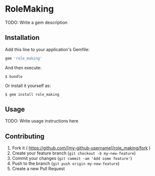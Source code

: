 # RoleMaking

TODO: Write a gem description

## Installation

Add this line to your application's Gemfile:

```ruby
gem 'role_making'
```

And then execute:

    $ bundle

Or install it yourself as:

    $ gem install role_making

## Usage

TODO: Write usage instructions here

## Contributing

1. Fork it ( https://github.com/[my-github-username]/role_making/fork )
2. Create your feature branch (`git checkout -b my-new-feature`)
3. Commit your changes (`git commit -am 'Add some feature'`)
4. Push to the branch (`git push origin my-new-feature`)
5. Create a new Pull Request
